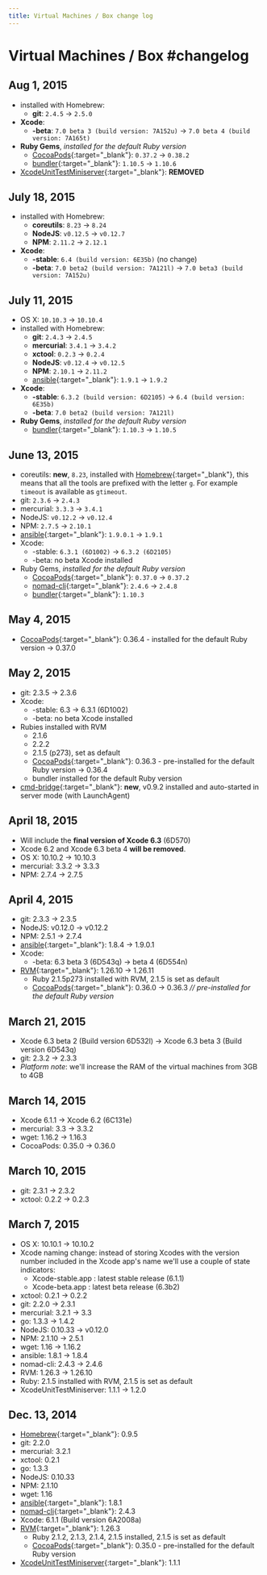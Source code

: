 ```yaml
---
title: Virtual Machines / Box change log
---
```


# Virtual Machines / Box #changelog

## Aug 1, 2015

* installed with Homebrew:
    * __git__: `2.4.5` -> `2.5.0`
* __Xcode__:
    * __-beta__: `7.0 beta 3 (build version: 7A152u)` -> `7.0 beta 4 (build version: 7A165t)`
* __Ruby Gems__, *installed for the default Ruby version*
    * [CocoaPods](http://cocoapods.org/){:target="_blank"}: `0.37.2` -> `0.38.2`
    * [bundler](http://bundler.io/){:target="_blank"}: `1.10.5` -> `1.10.6`
* [XcodeUnitTestMiniserver](https://github.com/bitrise-io/xcodebuild-unittest-miniserver){:target="_blank"}: __REMOVED__


## July 18, 2015

* installed with Homebrew:
    * __coreutils__: `8.23` -> `8.24`
    * __NodeJS__: `v0.12.5` -> `v0.12.7`
    * __NPM__: `2.11.2` -> `2.12.1`
* __Xcode__:
    * __-stable__: `6.4 (build version: 6E35b)` (no change)
    * __-beta__: `7.0 beta2 (build version: 7A121l)` -> `7.0 beta3 (build version: 7A152u)`

## July 11, 2015

* OS X: `10.10.3` -> `10.10.4`
* installed with Homebrew:
    * __git__: `2.4.3` -> `2.4.5`
    * __mercurial__: `3.4.1` -> `3.4.2`
    * __xctool__: `0.2.3` -> `0.2.4`
    * __NodeJS__: `v0.12.4` -> `v0.12.5`
    * __NPM__: `2.10.1` -> `2.11.2`
    * [ansible](http://www.ansible.com/home){:target="_blank"}: `1.9.1` -> `1.9.2`
* __Xcode__:
    * __-stable__: `6.3.2 (build version: 6D2105)` -> `6.4 (build version: 6E35b)`
    * __-beta__: `7.0 beta2 (build version: 7A121l)`
* __Ruby Gems__, *installed for the default Ruby version*
    * [bundler](http://bundler.io/){:target="_blank"}: `1.10.3` -> `1.10.5`


## June 13, 2015

* coreutils: **new**, `8.23`, installed with [Homebrew](http://brew.sh/){:target="_blank"}, this means that all the tools are prefixed with the letter `g`. For example `timeout` is available as `gtimeout`.
* git: `2.3.6` -> `2.4.3`
* mercurial: `3.3.3` -> `3.4.1`
* NodeJS: `v0.12.2` -> `v0.12.4`
* NPM: `2.7.5` -> `2.10.1`
* [ansible](http://www.ansible.com/home){:target="_blank"}: `1.9.0.1` -> `1.9.1`
* Xcode:
  * -stable: `6.3.1 (6D1002)` -> `6.3.2 (6D2105)`
  * -beta: no beta Xcode installed
* Ruby Gems, *installed for the default Ruby version*
  * [CocoaPods](http://cocoapods.org/){:target="_blank"}: `0.37.0` -> `0.37.2`
  * [nomad-cli](http://nomad-cli.com/){:target="_blank"}: `2.4.6` -> `2.4.8`
  * [bundler](http://bundler.io/){:target="_blank"}: `1.10.3`


## May 4, 2015

* [CocoaPods](http://cocoapods.org/){:target="_blank"}: 0.36.4 - installed for the default Ruby version -> 0.37.0


## May 2, 2015

* git: 2.3.5 -> 2.3.6
* Xcode:
  * -stable: 6.3 -> 6.3.1 (6D1002)
  * -beta: no beta Xcode installed
* Rubies installed with RVM
  * 2.1.6
  * 2.2.2
  * 2.1.5 (p273), set as default
  * [CocoaPods](http://cocoapods.org/){:target="_blank"}: 0.36.3 - pre-installed for the default Ruby version -> 0.36.4
  * bundler installed for the default Ruby version
* [cmd-bridge](https://github.com/bitrise-io/cmd-bridge){:target="_blank"}: **new**, v0.9.2 installed and auto-started in server mode (with LaunchAgent)


## April 18, 2015

* Will include the **final version of Xcode 6.3** (6D570)
* Xcode 6.2 and Xcode 6.3 beta 4 **will be removed**.
* OS X: 10.10.2 -> 10.10.3
* mercurial: 3.3.2 -> 3.3.3
* NPM: 2.7.4 -> 2.7.5


## April 4, 2015

* git: 2.3.3 -> 2.3.5
* NodeJS: v0.12.0 -> v0.12.2
* NPM: 2.5.1 -> 2.7.4
* [ansible](http://www.ansible.com/home){:target="_blank"}: 1.8.4 -> 1.9.0.1
* Xcode:
  * -beta: 6.3 beta 3 (6D543q) -> beta 4 (6D554n)
* [RVM](http://rvm.io/){:target="_blank"}: 1.26.10 -> 1.26.11
  * Ruby 2.1.5p273 installed with RVM, 2.1.5 is set as default
  * [CocoaPods](http://cocoapods.org/){:target="_blank"}: 0.36.0 -> 0.36.3 *// pre-installed for the default Ruby version*


## March 21, 2015

* Xcode 6.3 beta 2 (Build version 6D532l) -> Xcode 6.3 beta 3 (Build version 6D543q)
* git: 2.3.2 -> 2.3.3
* *Platform note*: we'll increase the RAM of the virtual machines from 3GB to 4GB


## March 14, 2015

* Xcode 6.1.1 -> Xcode 6.2 (6C131e)
* mercurial: 3.3 -> 3.3.2
* wget: 1.16.2 -> 1.16.3
* CocoaPods: 0.35.0 -> 0.36.0


## March 10, 2015

* git: 2.3.1 -> 2.3.2
* xctool: 0.2.2 -> 0.2.3


## March 7, 2015

* OS X: 10.10.1 -> 10.10.2
* Xcode naming change: instead of storing Xcodes with the version number included in the Xcode app's name we'll use a couple of state indicators:
  * Xcode-stable.app : latest stable release (6.1.1)
  * Xcode-beta.app : latest beta release (6.3b2)
* xctool: 0.2.1 -> 0.2.2
* git: 2.2.0 -> 2.3.1
* mercurial: 3.2.1 -> 3.3
* go: 1.3.3 -> 1.4.2
* NodeJS: 0.10.33 -> v0.12.0
* NPM: 2.1.10 -> 2.5.1
* wget: 1.16 -> 1.16.2
* ansible: 1.8.1 -> 1.8.4
* nomad-cli: 2.4.3 -> 2.4.6
* RVM: 1.26.3 -> 1.26.10
* Ruby: 2.1.5 installed with RVM, 2.1.5 is set as default
* XcodeUnitTestMiniserver: 1.1.1 -> 1.2.0


## Dec. 13, 2014

* [Homebrew](http://brew.sh/){:target="_blank"}: 0.9.5
* git: 2.2.0
* mercurial: 3.2.1
* xctool: 0.2.1
* go: 1.3.3
* NodeJS: 0.10.33
* NPM: 2.1.10
* wget: 1.16
* [ansible](http://www.ansible.com/home){:target="_blank"}: 1.8.1
* [nomad-cli](http://nomad-cli.com/){:target="_blank"}: 2.4.3
* Xcode: 6.1.1 (Build version 6A2008a)
* [RVM](http://rvm.io/){:target="_blank"}: 1.26.3
  * Ruby 2.1.2, 2.1.3, 2.1.4, 2.1.5 installed, 2.1.5 is set as default
  * [CocoaPods](http://cocoapods.org/){:target="_blank"}: 0.35.0 - pre-installed for the default Ruby version
* [XcodeUnitTestMiniserver](https://github.com/bitrise-io/xcodebuild-unittest-miniserver){:target="_blank"}: 1.1.1
